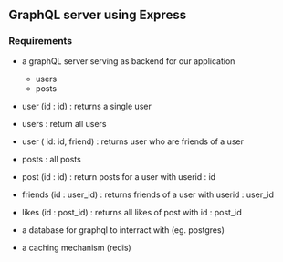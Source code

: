 ## GraphQL server using Express


### Requirements

- a graphQL server serving as backend for our application
    - users
    - posts
     
- user (id : id) : returns a single user
- users : return all users
- user ( id: id, friend) : returns user who are friends of a user
- posts : all posts
- post (id : id) : return posts for a user with userid : id
- friends (id : user_id) : returns friends of a user with userid : user_id
- likes (id : post_id) : returns all likes of post with id : post_id



- a database for graphql to interract with (eg. postgres)
- a caching mechanism (redis)